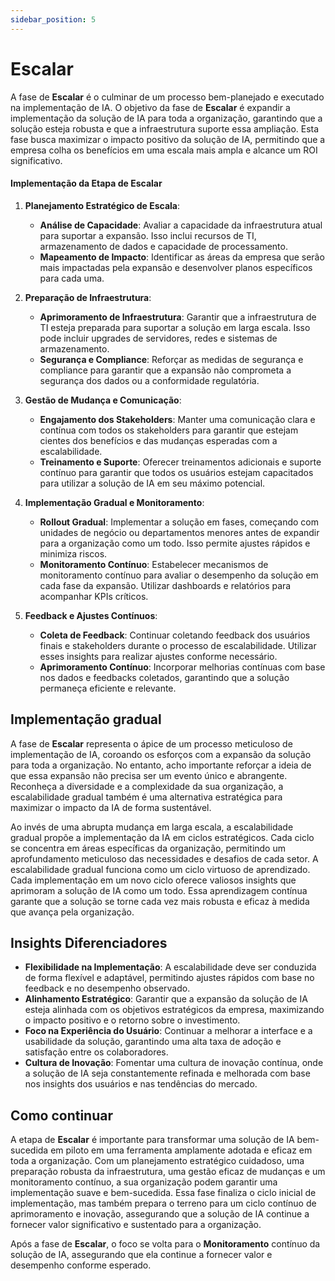 ```yaml
---
sidebar_position: 5
---
```

# Escalar
A fase de **Escalar** é o culminar de um processo bem-planejado e executado na implementação de IA. O objetivo da fase de **Escalar** é expandir a implementação da solução de IA para toda a organização, garantindo que a solução esteja robusta e que a infraestrutura suporte essa ampliação. Esta fase busca maximizar o impacto positivo da solução de IA, permitindo que a empresa colha os benefícios em uma escala mais ampla e alcance um ROI significativo.

#### Implementação da Etapa de Escalar

1. **Planejamento Estratégico de Escala**:
   - **Análise de Capacidade**: Avaliar a capacidade da infraestrutura atual para suportar a expansão. Isso inclui recursos de TI, armazenamento de dados e capacidade de processamento.
   - **Mapeamento de Impacto**: Identificar as áreas da empresa que serão mais impactadas pela expansão e desenvolver planos específicos para cada uma.

2. **Preparação de Infraestrutura**:
   - **Aprimoramento de Infraestrutura**: Garantir que a infraestrutura de TI esteja preparada para suportar a solução em larga escala. Isso pode incluir upgrades de servidores, redes e sistemas de armazenamento.
   - **Segurança e Compliance**: Reforçar as medidas de segurança e compliance para garantir que a expansão não comprometa a segurança dos dados ou a conformidade regulatória.

3. **Gestão de Mudança e Comunicação**:
   - **Engajamento dos Stakeholders**: Manter uma comunicação clara e contínua com todos os stakeholders para garantir que estejam cientes dos benefícios e das mudanças esperadas com a escalabilidade.
   - **Treinamento e Suporte**: Oferecer treinamentos adicionais e suporte contínuo para garantir que todos os usuários estejam capacitados para utilizar a solução de IA em seu máximo potencial.

4. **Implementação Gradual e Monitoramento**:
   - **Rollout Gradual**: Implementar a solução em fases, começando com unidades de negócio ou departamentos menores antes de expandir para a organização como um todo. Isso permite ajustes rápidos e minimiza riscos.
   - **Monitoramento Contínuo**: Estabelecer mecanismos de monitoramento contínuo para avaliar o desempenho da solução em cada fase da expansão. Utilizar dashboards e relatórios para acompanhar KPIs críticos.

5. **Feedback e Ajustes Contínuos**:
   - **Coleta de Feedback**: Continuar coletando feedback dos usuários finais e stakeholders durante o processo de escalabilidade. Utilizar esses insights para realizar ajustes conforme necessário.
   - **Aprimoramento Contínuo**: Incorporar melhorias contínuas com base nos dados e feedbacks coletados, garantindo que a solução permaneça eficiente e relevante.

## Implementação gradual
A fase de **Escalar** representa o ápice de um processo meticuloso de implementação de IA, coroando os esforços com a expansão da solução para toda a organização. No entanto, acho importante reforçar a ideia de que essa expansão não precisa ser um evento único e abrangente. Reconheça a diversidade e a complexidade da sua organização, a escalabilidade gradual também é uma alternativa estratégica para maximizar o impacto da IA de forma sustentável.

Ao invés de uma abrupta mudança em larga escala, a escalabilidade gradual propõe a implementação da IA em ciclos estratégicos. Cada ciclo se concentra em áreas específicas da organização, permitindo um aprofundamento meticuloso das necessidades e desafios de cada setor. A escalabilidade gradual funciona como um ciclo virtuoso de aprendizado. Cada implementação em um novo ciclo oferece valiosos insights que aprimoram a solução de IA como um todo. Essa aprendizagem contínua garante que a solução se torne cada vez mais robusta e eficaz à medida que avança pela organização.

## Insights Diferenciadores
- **Flexibilidade na Implementação**: A escalabilidade deve ser conduzida de forma flexível e adaptável, permitindo ajustes rápidos com base no feedback e no desempenho observado.
- **Alinhamento Estratégico**: Garantir que a expansão da solução de IA esteja alinhada com os objetivos estratégicos da empresa, maximizando o impacto positivo e o retorno sobre o investimento.
- **Foco na Experiência do Usuário**: Continuar a melhorar a interface e a usabilidade da solução, garantindo uma alta taxa de adoção e satisfação entre os colaboradores.
- **Cultura de Inovação**: Fomentar uma cultura de inovação contínua, onde a solução de IA seja constantemente refinada e melhorada com base nos insights dos usuários e nas tendências do mercado.

## Como continuar
A etapa de **Escalar** é importante para transformar uma solução de IA bem-sucedida em piloto em uma ferramenta amplamente adotada e eficaz em toda a organização. Com um planejamento estratégico cuidadoso, uma preparação robusta da infraestrutura, uma gestão eficaz de mudanças e um monitoramento contínuo, a sua organização podem garantir uma implementação suave e bem-sucedida. Essa fase finaliza o ciclo inicial de implementação, mas também prepara o terreno para um ciclo contínuo de aprimoramento e inovação, assegurando que a solução de IA continue a fornecer valor significativo e sustentado para a organização.

Após a fase de **Escalar**, o foco se volta para o **Monitoramento** contínuo da solução de IA, assegurando que ela continue a fornecer valor e desempenho conforme esperado.